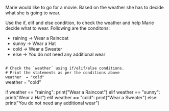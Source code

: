 Marie would like to go for a movie. Based on the weather she has to decide what she is going to wear.

Use the if, elif and else condition, to check the weather and help Marie decide what to wear.
Following are the conditons:

- raining -> Wear a Raincoat
- sunny -> Wear a Hat
- cold -> Wear a Sweater
- else -> You do not need any additional wear

<codeblock language="python" type="exercise" testMode="fixedInput">
<code>
# Check the `weather` using if/elif/else conditions.
# Print the statements as per the conditions above
weather  = "cold"
</code>

<solution>
weather = "cold"

if weather  == "raining":
  print("Wear a Raincoat")
elif weather  == "sunny":
  print("Wear a Hat")
elif weather  == "cold":
  print("Wear a Sweater")
else:
  print("You do not need any additional wear")
</solution>
</codeblock>